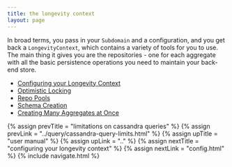```yaml
---
title: the longevity context
layout: page
---
```


In broad terms, you pass in your `Subdomain` and a configuration, and
you get back a `LongevityContext`, which contains a variety of tools
for you to use. The main thing it gives you are the repositories - one
for each aggregate with all the basic persistence operations you need
to maintain your back-end store.

- [Configuring your Longevity Context](config.html)
- [Optimistic Locking](opt-lock.html)
- [Repo Pools](repo-pools.html)
- [Schema Creation](schema-creation.html)
- [Creating Many Aggregates at Once](create-many.html)

{% assign prevTitle = "limitations on cassandra queries" %}
{% assign prevLink  = "../query/cassandra-query-limits.html" %}
{% assign upTitle   = "user manual" %}
{% assign upLink    = ".." %}
{% assign nextTitle = "configuring your longevity context" %}
{% assign nextLink  = "config.html" %}
{% include navigate.html %}

